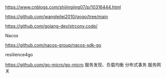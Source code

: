 https://www.cnblogs.com/shijingjing07/p/10316444.html

https://github.com/wangleilei2010/gogo/tree/main

https://github.com/golang-dev/strconv.code/

Nacos

https://github.com/nacos-group/nacos-sdk-go

resilience4go


https://github.com/go-micro/go-micro
服务发现、负载均衡
分布式事务
服务网关
